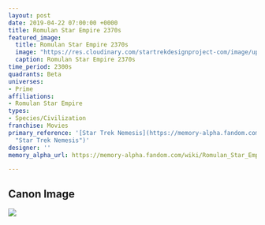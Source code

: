 ```yaml
---
layout: post
date: 2019-04-22 07:00:00 +0000
title: Romulan Star Empire 2370s
featured_image:
  title: Romulan Star Empire 2370s
  image: "https://res.cloudinary.com/startrekdesignproject-com/image/upload/v1555952315/Romulan2370s.png"
  caption: Romulan Star Empire 2370s
time_period: 2300s
quadrants: Beta
universes:
- Prime
affiliations:
- Romulan Star Empire
types:
- Species/Civilization
franchise: Movies
primary_reference: '[Star Trek Nemesis](https://memory-alpha.fandom.com/wiki/Star_Trek_Nemesis
  "Star Trek Nemesis")'
designer: ''
memory_alpha_url: https://memory-alpha.fandom.com/wiki/Romulan_Star_Empire

---
```

## Canon Image

![](https://res.cloudinary.com/startrekdesignproject-com/image/upload/v1555952316/Romulan2370s1.png)